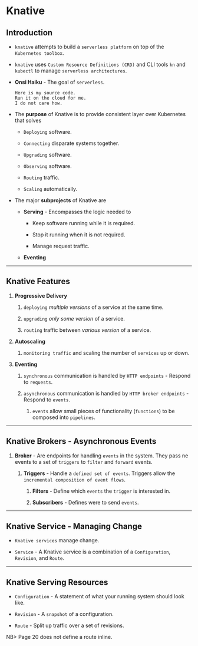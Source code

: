 # Knative

## Introduction

* `knative` attempts to build a `serverless platform` on top of the `Kubernetes toolbox`.

* `knative` uses `Custom Resource Definitions (CRD)` and CLI tools `kn` and `kubectl` to manage `serverless architectures`.

*  __Onsi Haiku__ - The goal of `serverless`.

    ```
    Here is my source code.
    Run it on the cloud for me.
    I do not care how.
    ```

* The __purpose__ of Knative is to provide consistent layer over Kubernetes that solves

    * `Deploying` software.

    * `Connecting` disparate systems together.

    * `Upgrading` software.

    * `Observing` software.

    * `Routing` traffic.

    * `Scaling` automatically.

* The major __subprojects__ of Knative are 

    * __Serving__ -  Encompasses the logic needed to 
        
        * Keep software running while it is required.
        
        * Stop it running when it is not required.

        * Manage request traffic.

    * __Eventing__

---

## Knative Features

1. __Progressive Delivery__ 

    1. `deploying` _multiple versions_ of a service at the same time.

    2. `upgrading` _only some version_ of a service.

    3. `routing` traffic between _various version_ of a service.

2. __Autoscaling__

    1. `monitoring traffic` and scaling the number of `services` up or down.

3. __Eventing__

    1. `synchronous` communication is handled by `HTTP endpoints` - Respond to `requests`.

    2. `asynchronous` communication is handled by `HTTP broker endpoints` - Respond to `events`.

        1. `events` allow small pieces of functionality (`functions`) to be composed into `pipelines`.

---

## Knative Brokers - Asynchronous Events

1. __Broker__ - Are endpoints for handling `events` in the system. They pass ne events to a set of `triggers` to `filter` and `forward` events.

    1. __Triggers__ - Handle a `defined set of events`. Triggers allow the `incremental composition of event flows`.

        1. __Filters__ - Define which `events` the `trigger` is interested in.

        2. __Subscribers__ - Defines were to send `events`.

---

## Knative Service - Managing Change

* `Knative services` manage change.

* `Service` - A Knative service is a combination of a `Configuration`, `Revision`, and `Route`.

---

## Knative Serving Resources

* `Configuration` - A statement of what your running system should look like.

* `Revision` - A `snapshot` of a configuration.

* `Route` - Split up traffic over a set of revisions.

NB> Page 20 does not define a route inline.